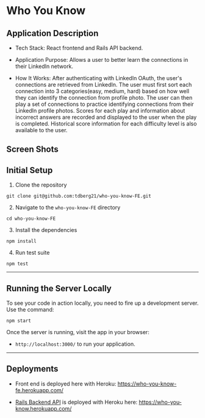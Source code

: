 # Who You Know

## Application Description
* Tech Stack: React frontend and Rails API backend.

* Application Purpose: Allows a user to better learn the connections in their LinkedIn network.  

* How It Works: After authenticating with LinkedIn OAuth, the user's connections are retrieved from LinkedIn. The user must first sort each connection into 3 categories(easy, medium, hard) based on how well they can identify the connection from  profile photo.  The user can then play a set of connections to practice identifying connections from their LinkedIn profile photos. Scores for each play and information about incorrect answers are recorded and displayed to the user when the play is completed.  Historical score information for each difficulty level is also available to the user.

## Screen Shots


## Initial Setup

1. Clone the repository

 ```shell
 git clone git@github.com:tdberg21/who-you-know-FE.git
 ```
2. Navigate to the `who-you-know-FE` directory

 ```shell
 cd who-you-know-FE
 ```

3. Install the dependencies

 ```shell
 npm install
 ```

4. Run test suite

 ```shell
 npm test
 ```
<hr>

## Running the Server Locally

To see your code in action locally, you need to fire up a development server. Use the command:

 ```shell
 npm start
 ```

Once the server is running, visit the app in your browser:

* `http://localhost:3000/` to run your application.

<hr>

## Deployments
* Front end is deployed here with Heroku: https://who-you-know-fe.herokuapp.com/

* [Rails Backend API](https://github.com/justinetroyke/who-you-know-backend) is deployed with Heroku here: https://who-you-know.herokuapp.com/

